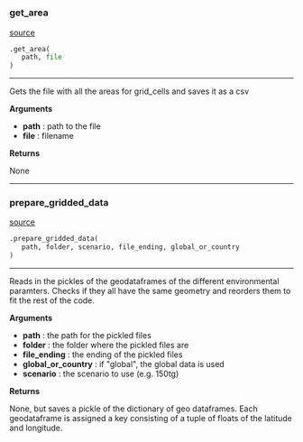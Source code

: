 #


### get_area
[source](https://github.com/allfed/Seaweed-Growth-Model/blob/master/src/processing/preprocessing.py/#L11)
```python
.get_area(
   path, file
)
```

---
Gets the file with all the areas for grid_cells and saves it as a csv

**Arguments**

* **path**  : path to the file
* **file**  : filename


**Returns**

None

----


### prepare_gridded_data
[source](https://github.com/allfed/Seaweed-Growth-Model/blob/master/src/processing/preprocessing.py/#L31)
```python
.prepare_gridded_data(
   path, folder, scenario, file_ending, global_or_country
)
```

---
Reads in the pickles of the geodataframes of the
different environmental paramters. Checks if they
all have the same geometry and reorders them to fit
the rest of the code.

**Arguments**

* **path**  : the path for the pickled files
* **folder**  : the folder where the pickled files are
* **file_ending**  : the ending of the pickled files
* **global_or_country**  : if "global", the global data is used
* **scenario**  : the scenario to use (e.g. 150tg)


**Returns**

None, but saves a pickle of the dictionary of geo
dataframes. Each geodataframe is assigned a key
consisting of a tuple of floats of the latitude
and longitude.
